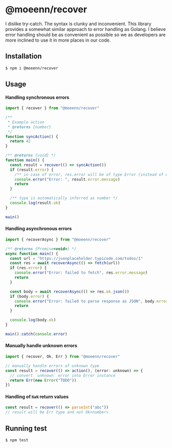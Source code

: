 # @moeenn/recover
I dislike try-catch. The syntax is clunky and inconvenient. This library provides a somewhat similar approach to error handling as Golang. I believe error handling should be as convenient as possible so we as developers are more inclined to use it in more places in our code.


## Installation
```bash
$ npm i @moeenn/recover
```


## Usage

#### Handling synchronous errors

```js
import { recover } from "@moeenn/recover"

/**
 * Example action
 * @returns {number}
 */
function syncAction() {
  return 42
}

/** @returns {void} */
function main() {
  const result = recover(() => syncAction())
  if (result.error) {
    /** in case of error, res.error will be of type Error (instead of unknown) */
    console.error("Error: ", result.error.message)
    return
  }

  /** type is automatically inferred as number */
  console.log(result.ok)
}

main()
```


#### Handling asynchronous errors

```js
import { recoverAsync } from "@moeenn/recover"

/** @returns {Promise<void>} */
async function main() {
  const url = "https://jsonplaceholder.typicode.com/todos/1"
  const res = await recoverAsync(() => fetch(url))
  if (res.error) {
    console.error("Error: failed to fetch", res.error.message)
    return
  }

  const body = await recoverAsync(() => res.ok.json())
  if (body.error) {
    console.error("Error: failed to parse response as JSON", body.error.message)
    return
  }

  console.log(body.ok)
}

main().catch(console.error)
```


#### Manually handle unknown errors 

```js
import { recover, Ok, Err } from "@moeenn/recover"

// manually handle errors of unknown type
const result = recover(() => action(), (error: unknown) => {
  // convert `unknown` error into Error instance
  return Err(new Error("TODO"))
})
```


#### Handling of `NaN` return values

```js
const result = recover(() => parseInt("abc"))
// result will be Err type and not Ok<number>
```


## Running test
```bash
$ npm test
```